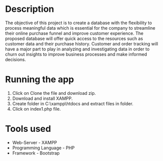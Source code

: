 # Description
The objective of this project is to create a database with the flexibility to process meaningful data which is essential for the company to streamline their online purchase funnel and improve customer experience. 
The proposed database will offer quick access to the resources such as customer data and their purchase history. 
Customer and order tracking will have a major part to play in analyzing and investigating data in order to churn out insights to improve business processes and make informed decisions.

# Running the app
1. Click on Clone the file and download zip.
2. Download and install XAMPP.
3. Create folder in C:\xampp\htdocs and extract files in folder.
4. Click on index1.php file.

# Tools used
* Web-Server - XAMPP
* Programming Language - PHP
* Framework - Bootstrap
